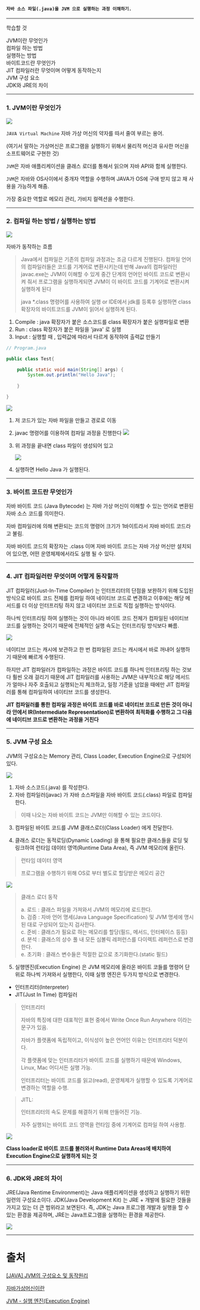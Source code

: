 #### `자바 소스 파일(.java)을 JVM 으로 실행하는 과정 이해하기.`

---

학습할 것   

JVM이란 무엇인가   
컴파일 하는 방법   
실행하는 방법   
바이트코드란 무엇인가   
JIT 컴파일러란 무엇이며 어떻게 동작하는지  
JVM 구성 요소   
JDK와 JRE의 차이   

---

### 1. JVM이란 무엇인가

![](https://velog.velcdn.com/images/shkim1199/post/d158f546-d1db-4a0f-97c8-7b9268f9c93d/image.png)


`JAVA Virtual Machine` 자바 가상 머신의 약자를 따서 줄여 부르는 용어.

(여기서 말하는 가상머신은 프로그램을 실행하기 위해서 물리적 머신과 유사한 머신을 소프트웨어로 구현한 것)

`JVM`은 자바 애플리케이션을 클래스 로더를 통해서 읽으며 자바 API와 함께 실행한다.

`JVM`은 자바와 OS사이에서 중개자 역할을 수행하며 JAVA가 OS에 구애 받지 않고 재 사용을 가능하게 해줌.

가장 중요한 역할로 메모리 관리, 가비지 컬렉션을 수행한다.

---


### 2. 컴파일 하는 방법 / 실행하는 방법

![](https://velog.velcdn.com/images/shkim1199/post/6c903284-8fe8-4ade-9327-0754dc0a6316/image.png)


자바가 동작하는 흐름

> Java에서 컴파일은 기존의 컴파일 과정과는 조금 다르게 진행된다. 컴파일 언어의 컴파일러들은 코드를 기계어로 변환시키는데 반해 Java의 컴파일러인 javac.exe는 JVM이 이해할 수 있게 중간 단계의 언어인 바이트 코드로 변환시켜 줘서 프로그램을 실행하게되면 JVM이 이 바이트 코드를 기계어로 변환시켜 실행하게 된다
>
> java *.class 명령어를 사용하여 실행 or IDE에서 jdk를 등록후 실행하면 class확장자의 바이트코드를 JVM이 읽어서 실행하게 된다.


1. Compile : java 확장자가 붙은 소스코드를 class 확장자가 붙은 실행파일로 변환
2. Run : class 확장자가 붙은 파일을 'java' 로 실행
3. Input : 실행할 때 , 입력값에 따라서 다르게 동작하여 출력값 만들기

```java
// Program.java

public class Test{

	public static void main(String[] args) {
		System.out.println("Hello Java");
      
	}

}
```

![](https://velog.velcdn.com/images/shkim1199/post/db974a3b-7668-48ef-8b64-3e38ec6e1815/image.png)


1. 저 코드가 있는 자바 파일을 만들고 경로로 이동
2. javac 명령어를 이용하여 컴파일 과정을 진행한다
   ![](https://velog.velcdn.com/images/shkim1199/post/8980b13b-22eb-4f31-89ee-7162527c97e1/image.png)


3. 위 과정을 끝내면 class 파일이 생성되어 있고 

   ![](https://velog.velcdn.com/images/shkim1199/post/958ce571-ec3f-4e47-81b3-975696453275/image.png)

4. 실행하면 Hello Java 가 실행된다.


---

### 3. 바이트 코드란 무엇인가

자바 바이트 코드 (Java Bytecode) 는 자바 가상 머신이 이해할 수 있는 언어로 변환된 자바 소스 코드를 의미한다.

자바 컴파일러에 의해 변환되는 코드의 명령어 크기가 1바이트라서 자바 바이트 코드라고 불림.

자바 바이트 코드의 확장자는 .class 이며 자바 바이트 코드는 자바 가상 머신만 설치되어 있으면, 어떤 운영체제에서라도 실행 될 수 있다.

---

### 4. JIT 컴파일러란 무엇이며 어떻게 동작할까

JIT 컴파일러(Just-In-Time Compiler) 는 인터프리터의 단점을 보완하기 위해 도입된 방식으로 바이트 코드 전체를 컴파일 하여 네이티브 코드로 변경하고 이후에는 해당 메서드를 더 이상 인터프리팅 하지 않고 네이티브 코드로 직접 실행하는 방식이다. 

하나씩 인터프리팅 하여 실행하는 것이 아니라 바이트 코드 전체가 컴파일된 네이티브 코드를 실행하는 것이기 때문에 전체적인 실행 속도는 인터프리팅 방식보다 빠름.

![](https://velog.velcdn.com/images/shkim1199/post/b6690ff2-f291-47b0-94f4-ddaa7b6a2bc3/image.png)

네이티브 코드는 캐시에 보관하고 한 번 컴파일된 코드는 캐시에서 바로 꺼내어 실행하기 때문에 빠르게 수행된다.

하지만 JIT 컴파일러가 컴파일하는 과정은 바이트 코드를 하나씩 인터프리팅 하는 것보다 훨씬 오래 걸리기 때문에 JIT 컴파일러를 사용하는 JVM은 내부적으로 해당 메서드가 얼마나 자주 호출되고 실행되는지 체크하고, 일정 기준을 넘었을 때에만 JIT 컴파일러를 통해 컴파일하여 네이티브 코드를 생성한다.

**JIT 컴파일러를 통한 컴파일 과정은 바이트 코드를 바로 네이티브 코드로 만든 것이 아니라 안에서 IR(Intermediate Representation)로 변환하여 최적화를 수행하고 그 다음에 네이티브 코드로 변환하는 과정을 거친다**

---

### 5. JVM 구성 요소

JVM의 구성요소는 Memory 관리, Class Loader, Execution Engine으로 구성되어 있다.

![](https://velog.velcdn.com/images/shkim1199/post/d3c63022-127e-4a77-806f-c8084ceb75db/image.png)


1. 자바 소스코드(.java) 를 작성한다.
2. 자바 컴파일러(javac) 가 자바 소스파일을 자바 바이트 코드(.class) 파일로 컴파일 한다.

> 이때 나오는 자바 바이트 코드는 JVM만 이해할 수 있는 코드이다.

3. 컴파일된 바이트 코드를 JVM 클래스로더(Class Loader) 에게 전달한다.

4. 클래스 로더는 동적로딩(Dynamic Loading) 을 통해 필요한 클래스들을 로딩 및 링크하여 런타임 데이터 영역(Runtime Data Area), 즉 JVM 메모리에 올린다.

> 런타임 데이터 영역
>
> 프로그램을 수행하기 위해 OS로 부터 별도로 할당받은 메모리 공간

![](https://velog.velcdn.com/images/shkim1199/post/932bd913-7bfb-47a4-9b32-ba6ddf65f7da/image.png)


> 클래스 로더 동작
>
> a. 로드 : 클래스 파일을 가져와서 JVM의 메모리에 로드한다.   
> b. 검증 : 자바 언어 명세(Java Language Specification) 및 JVM 명세에 명시된 대로 구성되어 있는지 검사한다.   
> c. 준비 : 클래스가 필요로 하는 메모리를 할당(필드, 메서드, 인터페이스 등등)   
> d. 분석 : 클래스의 상수 풀 내 모든 심볼릭 레퍼런스를 다이렉트 레퍼런스로 변경한다.   
> e. 초기화 : 클래스 변수들은 적절한 값으로 초기화한다.(static 필드)   

5. 실행엔진(Execution Engine) 은 JVM 메모리에 올라온 바이트 코들를 명령어 단위로 하나씩 가져와서 실행한다, 이때 실행 엔진은 두가지 방식으로 변경한다.   

* 인터프리터(Interpreter)
* JIT(Just In Time) 컴파일러

> 인터프리터
>
> 자바의 특징에 대한 대표적인 표현 중에서 Write Once Run Anywhere 이라는 문구가 있음.
>
> 자바가 플랫폼에 독립적이고, 이식성이 높은 언어인 이유는 인터프리터 덕분이다.
>
> 각 플랫폼에 맞는 인터프리터가 바이트 코드를 실행하기 때문에 Windows, Linux, Mac 어디서든 실행 가능.
>
> 인터프리터는 바이트 코드를 읽고(read), 운영체제가 실행할 수 있도록 기계어로 변경하는 역할을 수행.

>JITL:
>
>인터프리터의 속도 문제를 해결하기 위해 만들어진 기능.
>
>자주 실행되는 바이트 코드 영역을 런타임 중에 기계어로 컴파일 하여 사용함.

![](https://velog.velcdn.com/images/shkim1199/post/fb213953-9b28-463b-9854-918c2aed3bc3/image.png)


**Class loader로 바이트 코드를 불러와서 Runtime Data Areas에 배치하여 Execution Engine으로 실행하게 되는 것**


---

### 6. JDK와 JRE의 차이

JRE(Java Rentime Environment)는 Java 애플리케이션을 생성하고 실행하기 위한 일련의 구성요소이다.
JDK(Java Development Kit) 는 JRE + 개발에 필요한 것들을 가지고 있는 더 큰 범위라고 보면된다.
즉, JDK는 Java 프로그램 개발과 실행을 할 수 있는 환경을 제공하며, JRE는 Java프로그램을 실행하는 환경을 제공한다.

![](https://velog.velcdn.com/images/shkim1199/post/38de39a0-8567-4ba5-846e-7873925bd4f6/image.png)

---

# 출처

[[JAVA] JVM의 구성요소 및 동작원리](https://dev-jj.tistory.com/entry/JAVA-JVM%EC%9D%98-%EA%B5%AC%EC%84%B1%EC%9A%94%EC%86%8C-%EB%B0%8F-%EB%8F%99%EC%9E%91%EC%9B%90%EB%A6%AC)

[자바가상머신이란](https://asfirstalways.tistory.com/158)

[JVM - 실행 엔진(Execution Engine)](https://junhyunny.github.io/information/java/jvm-execution-engine/)
